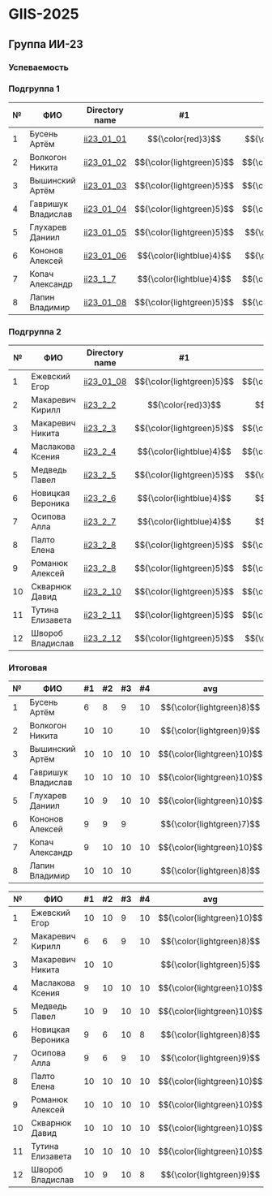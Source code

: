 # GIIS-2025

## Группа ИИ-23

### Успеваемость

### Подгруппа 1

| №  | ФИО                            | Directory name               |#1  | #2 | #3  | #4 | #5 | #6 |
|----|--------------------------------|------------------------------|----|-----|----|-----|----|----|
|1|Бусень Артём|[ii23_01_01](./trunk/ii23_01_01)|$${\color{red}3}$$|$${\color{lightblue}4}$$|$${\color{lightblue}4}$$|$${\color{lightgreen}5}$$|||
|2|Волкогон Никита|[ii23_01_02](./trunk/ii23_01_02)|$${\color{lightgreen}5}$$|$${\color{lightgreen}5}$$||$${\color{lightgreen}5}$$|||
|3|Вышинский Артём|[ii23_01_03](./trunk/ii23_01_03)|$${\color{lightgreen}5}$$|$${\color{lightgreen}5}$$|$${\color{lightgreen}5}$$|$${\color{lightgreen}5}$$|||
|4|Гавришук Владислав|[ii23_01_04](./trunk/ii23_1_4)|$${\color{lightgreen}5}$$|$${\color{lightgreen}5}$$|$${\color{lightgreen}5}$$|$${\color{lightgreen}5}$$|||
|5|Глухарев Даниил|[ii23_01_05](./trunk/ii23_1_5)|$${\color{lightgreen}5}$$|$${\color{lightblue}4}$$|$${\color{lightgreen}5}$$|$${\color{lightgreen}5}$$|||
|6|Кононов Алексей|[ii23_01_06](./trunk/ii23_01_06)|$${\color{lightblue}4}$$|$${\color{lightblue}4}$$|$${\color{lightblue}4}$$||||
|7|Копач Александр|[ii23_1_7](./trunk/ii23_1_7)|$${\color{lightblue}4}$$|$${\color{lightgreen}5}$$|$${\color{lightgreen}5}$$|$${\color{lightgreen}5}$$|||
|8|Лапин Владимир|[ii23_01_08](./trunk/ii23_01_08)|$${\color{lightgreen}5}$$|$${\color{lightgreen}5}$$|$${\color{lightgreen}5}$$||||

### Подгруппа 2

| №  | ФИО                            | Directory name               |#1  | #2 | #3  | #4 | #5 | #6 |
|----|--------------------------------|------------------------------|----|-----|----|-----|----|----|
|1|Ежевский Егор|[ii23_01_08](./trunk/ii23_2_1)|$${\color{lightgreen}5}$$|$${\color{lightgreen}5}$$|$${\color{lightblue}4}$$|$${\color{lightgreen}5}$$|||
|2|Макаревич Кирилл|[ii23_2_2](./trunk/ii23_2_2)|$${\color{red}3}$$|$${\color{red}3}$$|$${\color{lightblue}4}$$|$${\color{lightgreen}5}$$|||
|3|Макаревич Никита|[ii23_2_3](./trunk/ii23_2_3)|$${\color{lightgreen}5}$$|$${\color{lightgreen}5}$$|||||
|4|Маслакова Ксения|[ii23_2_4](./trunk/ii23_2_4)|$${\color{lightblue}4}$$|$${\color{lightgreen}5}$$|$${\color{lightgreen}5}$$|$${\color{lightgreen}5}$$|||
|5|Медведь Павел|[ii23_2_5](./trunk/ii23_2_5)|$${\color{lightgreen}5}$$|$${\color{lightblue}4}$$|$${\color{lightgreen}5}$$|$${\color{lightgreen}5}$$|||
|6|Новицкая Вероника|[ii23_2_6](./trunk/ii23_2_6)|$${\color{lightblue}4}$$|$${\color{red}3}$$|$${\color{lightgreen}5}$$||||
|7|Осипова Алла|[ii23_2_7](./trunk/ii23_2_7)|$${\color{lightblue}4}$$|$${\color{red}3}$$|$${\color{lightblue}4}$$|$${\color{lightgreen}5}$$|||
|8|Палто Елена|[ii23_2_8](./trunk/ii23_2_8)|$${\color{lightgreen}5}$$|$${\color{lightgreen}5}$$|$${\color{lightgreen}5}$$|$${\color{lightgreen}5}$$|||
|9|Романюк Алексей|[ii23_2_8](./trunk/ii23_2_9)|$${\color{lightgreen}5}$$|$${\color{lightgreen}5}$$|$${\color{lightgreen}5}$$|$${\color{lightgreen}5}$$|||
|10|Скварнюк Давид|[ii23_2_10](./trunk/ii23_2_10)|$${\color{lightgreen}5}$$|$${\color{lightgreen}5}$$|$${\color{lightgreen}5}$$|$${\color{lightgreen}5}$$|||
|11|Тутина Елизавета|[ii23_2_11](./trunk/ii23_2_11)|$${\color{lightgreen}5}$$|$${\color{lightgreen}5}$$|$${\color{lightgreen}5}$$|$${\color{lightgreen}5}$$|||
|12|Швороб Владислав|[ii23_2_12](./trunk/ii23_2_12)|$${\color{lightgreen}5}$$|$${\color{lightblue}4}$$|$${\color{lightgreen}5}$$||||

### Итоговая

| №  | ФИО                            |#1  | #2 | #3  | #4  | avg|
|----|--------------------------------|----|-----|----|-----|----|
|1|Бусень Артём|6|8|9|10|$${\color{lightgreen}8}$$|
|2|Волкогон Никита|10|10||10|$${\color{lightgreen}9}$$|
|3|Вышинский Артём|10|10|10|10|$${\color{lightgreen}10}$$|
|4|Гавришук Владислав|10|10|10|10|$${\color{lightgreen}10}$$|
|5|Глухарев Даниил|10|9|10|10|$${\color{lightgreen}10}$$|
|6|Кононов Алексей|9|9|9||$${\color{lightgreen}7}$$|
|7|Копач Александр|9|10|10|10|$${\color{lightgreen}10}$$|
|8|Лапин Владимир|10|10|10||$${\color{lightgreen}8}$$|

| №  | ФИО                            |#1  | #2 | #3  | #4  | avg|
|----|--------------------------------|----|-----|----|-----|----|
|1|Ежевский Егор|10|10|9|10|$${\color{lightgreen}10}$$|
|2|Макаревич Кирилл|6|6|9|10|$${\color{lightgreen}8}$$|
|3|Макаревич Никита|10|10|||$${\color{lightgreen}5}$$|
|4|Маслакова Ксения|9|10|10|10|$${\color{lightgreen}10}$$|
|5|Медведь Павел|10|9|10|10|$${\color{lightgreen}10}$$|
|6|Новицкая Вероника|9|6|10|8|$${\color{lightgreen}8}$$|
|7|Осипова Алла|9|6|9|10|$${\color{lightgreen}9}$$|
|8|Палто Елена|10|10|10|10|$${\color{lightgreen}10}$$|
|9|Романюк Алексей|10|10|10|10|$${\color{lightgreen}10}$$|
|10|Скварнюк Давид|10|10|10|10|$${\color{lightgreen}10}$$|
|11|Тутина Елизавета|10|10|10|10|$${\color{lightgreen}10}$$|
|12|Швороб Владислав|10|9|10|8|$${\color{lightgreen}9}$$|
